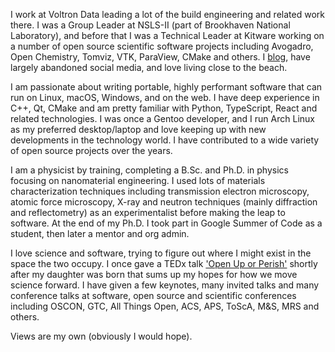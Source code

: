 I work at Voltron Data leading a lot of the build engineering and related work there. I was a Group Leader at NSLS-II (part of Brookhaven National Laboratory), and before that I was a Technical Leader at Kitware working on a number of open source scientific software projects including Avogadro, Open Chemistry, Tomviz, VTK, ParaView, CMake and others. I [blog][blog], have largely abandoned social media, and love living close to the beach.

I am passionate about writing portable, highly performant software that can run on Linux, macOS, Windows, and on the web. I have deep experience in C++, Qt, CMake and am pretty familiar with Python, TypeScript, React and related technologies. I was once a Gentoo developer, and I run Arch Linux as my preferred desktop/laptop and love keeping up with new developments in the technology world. I have contributed to a wide variety of open source projects over the years.

I am a physicist by training, completing a B.Sc. and Ph.D. in physics focusing on nanomaterial engineering. I used lots of materials characterization techniques including transmission electron microscopy, atomic force microscopy, X-ray and neutron techniques (mainly diffraction and reflectometry) as an experimentalist before making the leap to software. At the end of my Ph.D. I took part in Google Summer of Code as a student, then later a mentor and org admin.

I love science and software, trying to figure out where I might exist in the space the two occupy. I once gave a TEDx talk ['Open Up or Perish'][tedx] shortly after my daughter was born that sums up my hopes for how we move science forward. I have given a few keynotes, many invited talks and many conference talks at software, open source and scientific conferences including OSCON, GTC, All Things Open, ACS, APS, ToScA, M&S, MRS and others.

Views are my own (obviously I would hope).

[blog]: https://cryos.net/
[tedx]: https://youtu.be/a_xF75MiPTQ
